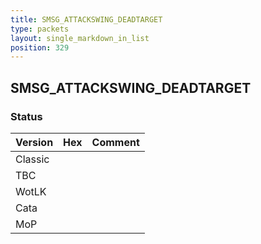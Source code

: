 ```yaml
---
title: SMSG_ATTACKSWING_DEADTARGET
type: packets
layout: single_markdown_in_list
position: 329
---
```


## SMSG_ATTACKSWING_DEADTARGET

### Status

Version    | Hex        | Comment
---------- | ---------- | ---------- 
Classic    |            |
TBC        |            |
WotLK      |            |
Cata       |            |
MoP        |            |